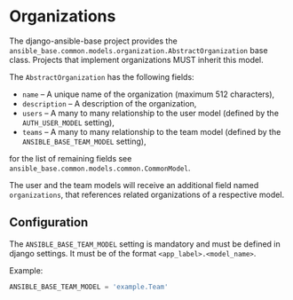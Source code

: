 # Organizations

The django-ansible-base project provides the 
`ansible_base.common.models.organization.AbstractOrganization` base class. Projects that implement 
organizations MUST inherit this model.

The `AbstractOrganization` has the following fields:

* `name` – A unique name of the organization (maximum 512 characters),
* `description` – A description of the organization,
* `users` – A many to many relationship to the user model (defined by the `AUTH_USER_MODEL` setting),
* `teams` – A many to many relationship to the team model (defined by the `ANSIBLE_BASE_TEAM_MODEL` setting),

for the list of remaining fields see `ansible_base.common.models.common.CommonModel`.

The user and the team models will receive an additional field named `organizations`, that references
related organizations of a respective model.

## Configuration

The `ANSIBLE_BASE_TEAM_MODEL` setting is mandatory and must be defined in django settings. 
It must be of the format `<app_label>.<model_name>`.

Example:

```python
ANSIBLE_BASE_TEAM_MODEL = 'example.Team'
```

